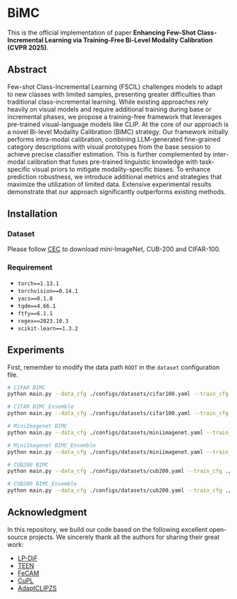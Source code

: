 # BiMC

This is the official implementation of paper **Enhancing Few-Shot Class-Incremental Learning via Training-Free Bi-Level Modality Calibration (CVPR 2025)**.

## Abstract

Few-shot Class-Incremental Learning (FSCIL) challenges models to adapt to new classes with limited samples, presenting greater difficulties than traditional class-incremental learning. While existing approaches rely heavily on visual models and require additional training during base or incremental phases, we propose a training-free framework that leverages pre-trained visual-language models like CLIP. At the core of our approach is a novel Bi-level Modality Calibration (BiMC) strategy. Our framework initially performs intra-modal calibration, combining LLM-generated fine-grained category descriptions with visual prototypes from the base session to achieve precise classifier estimation. This is further complemented by inter-modal calibration that fuses pre-trained linguistic knowledge with task-specific visual priors to mitigate modality-specific biases. To enhance prediction robustness, we introduce additional metrics and strategies that maximize the utilization of limited data. Extensive experimental results demonstrate that our approach significantly outperforms existing methods.

## Installation

### Dataset

Please follow [CEC](https://github.com/icoz69/CEC-CVPR2021) to download *mini*-ImageNet, CUB-200 and CIFAR-100.

### Requirement

- `torch==1.13.1`
- `torchvision==0.14.1`
- `yacs==0.1.8` 
- `tqdm==4.66.1`
- `ftfy==6.1.1`
- `regex==2023.10.3`
- `scikit-learn==1.3.2`

## Experiments

First, remember to modify the data path `ROOT` in the `dataset` configuration file.

~~~BASH
# CIFAR BIMC
python main.py --data_cfg ./configs/datasets/cifar100.yaml --train_cfg ./configs/trainers/bimc.yaml

# CIFAR BIMC_Ensemble
python main.py --data_cfg ./configs/datasets/cifar100.yaml --train_cfg ./configs/trainers/bimc_ensemble.yaml

# MiniImagenet BIMC
python main.py --data_cfg ./configs/datasets/miniimagenet.yaml --train_cfg ./configs/trainers/bimc.yaml

# MiniImagenet BIMC_Ensemble
python main.py --data_cfg ./configs/datasets/miniimagenet.yaml --train_cfg ./configs/trainers/bimc_ensemble.yaml

# CUB200 BIMC
python main.py --data_cfg ./configs/datasets/cub200.yaml --train_cfg ./configs/trainers/bimc.yaml

# CUB200 BIMC_Ensemble
python main.py --data_cfg ./configs/datasets/cub200.yaml --train_cfg ./configs/trainers/bimc_ensemble.yaml
~~~

## Acknowledgment

In this repository, we build our code based on the following excellent open-source projects. We sincerely thank all the authors for sharing their great work:

- [LP-DiF](https://github.com/1170300714/LP-DiF)
- [TEEN](https://github.com/wangkiw/TEEN)
- [FeCAM](https://github.com/dipamgoswami/FeCAM)
- [CuPL](https://github.com/sarahpratt/CuPL)
- [AdaptCLIPZS](https://github.com/cvl-umass/AdaptCLIPZS)



